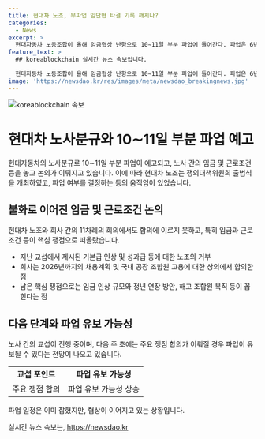 ```yaml
---
title: 현대차 노조, 무파업 임단협 타결 기록 깨지나?
categories:
  - News
excerpt: >
  현대자동차 노동조합이 올해 임금협상 난항으로 10∼11일 부분 파업에 들어간다. 파업은 6년 만에 이뤄지는 일로, 노사 간 핵심 쟁점에서 여전히 이견이 존재한다. 현대차 노조는 내년부터 2026년까지 생산직 1100명 신규 채용, 해외공장 생산 차종 변경 등에 대해 합의한 상태지만, 임금 인상 규모와 정년 연장 방안 등이 아직 해결되지 않은 상황이다. 이에도 사측과 교섭은 이어지고, 주요 쟁점 합의 시 파업 유보 가능성도 열려있다.
feature_text: >
  ## koreablockchain 실시간 뉴스 속보입니다.

  현대자동차 노동조합이 올해 임금협상 난항으로 10∼11일 부분 파업에 들어간다. 파업은 6년 만에 이뤄지는 일로, 노사 간 핵심 쟁점에서 여전히 이견이 존재한다. 현대차 노조는 내년부터 2026년까지 생산직 1100명 신규 채용, 해외공장 생산 차종 변경 등에 대해 합의한 상태지만, 임금 인상 규모와 정년 연장 방안 등이 아직 해결되지 않은 상황이다. 이에도 사측과 교섭은 이어지고, 주요 쟁점 합의 시 파업 유보 가능성도 열려있다.
image: 'https://newsdao.kr/res/images/meta/newsdao_breakingnews.jpg'
---
```


<p><img src="https://newsdao.kr/res/images/meta/newsdao_breakingnews.jpg" alt="koreablockchain 속보" /></p>

<h1>현대차 노사분규와 10∼11일 부분 파업 예고</h1>

<p data-ke-size="size16">현대자동차의 노사분규로 10∼11일 부분 파업이 예고되고, 노사 간의 임금 및 근로조건 등을 놓고 논의가 이뤄지고 있습니다. 이에 따라 현대차 노조는 쟁의대책위원회 출범식을 개최하였고, 파업 여부를 결정하는 등의 움직임이 있었습니다.</p>

<h2 data-ke-size="size26">불화로 이어진 임금 및 근로조건 논의</h2>

<p data-ke-size="size16">현대차 노조와 회사 간의 11차례의 회의에서도 합의에 이르지 못하고, 특히 임금과 근로조건 등이 핵심 쟁점으로 떠올랐습니다.</p>

<ul>
  <li>지난 교섭에서 제시된 기본급 인상 및 성과급 등에 대한 노조의 거부</li>
  <li>회사는 2026년까지의 채용계획 및 국내 공장 조합원 고용에 대한 상의에서 합의한 점</li>
  <li>남은 핵심 쟁점으로는 임금 인상 규모와 정년 연장 방안, 해고 조합원 복직 등이 꼽힌다는 점</li>
</ul>

<h2 data-ke-size="size26">다음 단계와 파업 유보 가능성</h2>

<p data-ke-size="size16">노사 간의 교섭이 진행 중이며, 다음 주 초에는 주요 쟁점 합의가 이뤄질 경우 파업이 유보될 수 있다는 전망이 나오고 있습니다.</p>

<table>
  <tr>
    <td style="text-align: center; height: 17px;"><b>교섭 포인트</b></td>
    <td style="text-align: center; height: 17px;"><b>파업 유보 가능성</b></td>
  </tr>
  <tr>
    <td style="text-align: center; height: 17px;">주요 쟁점 합의</td>
    <td style="text-align: center; height: 17px;">파업 유보 가능성 상승</td>
  </tr>
</table>

<p data-ke-size="size16">파업 일정은 이미 잡혔지만, 협상이 이어지고 있는 상황입니다.</p>
실시간 뉴스 속보는, <a href="https://newsdao.kr" rel="dofollow">https://newsdao.kr</a>


